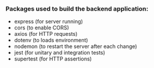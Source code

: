 ### Packages used to build the backend application:

- express (for server running)
- cors (to enable CORS)
- axios (for HTTP requests)
- dotenv (to loads environment)
- nodemon (to restart the server after each change)
- jest (for unitary and integration tests)
- supertest (for HTTP assertions)
